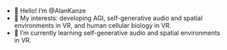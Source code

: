 - 👋 Hello! I’m @AlanKanze
- 👀 My interests:  developing AGI, self-generative audio and spatial environments in VR, and human cellular biology in VR.
- 🌱 I’m currently learning self-generative audio and spatial environments in VR.

<!---
AlanKanze/AlanKanze is a ✨ special ✨ repository because its `README.md` (this file) appears on your GitHub profile.
You can click the Preview link to take a look at your changes.
--->
